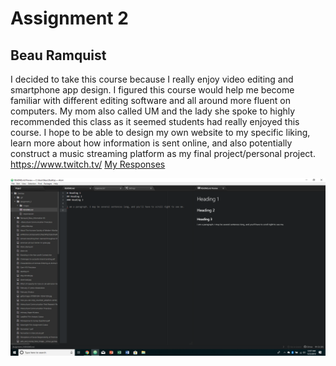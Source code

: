 # Assignment 2
## Beau Ramquist
I decided to take this course because I really enjoy video editing and smartphone app design. I figured this course would help me become familiar with different editing software and all around more fluent on computers. My mom also called UM and the lady she spoke to highly recommended this class as it seemed students had really enjoyed this course.
I hope to be able to design my own website to my specific liking, learn more about how information is sent online, and also potentially construct a music streaming platform as my final project/personal project. 
https://www.twitch.tv/
[My Responses](./responses.txt)

![My Screenshot](./images/Screenshot.png)
